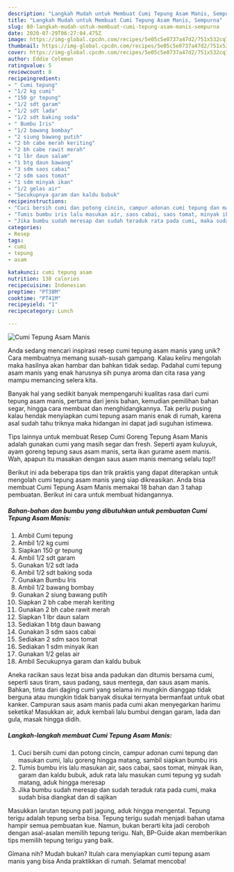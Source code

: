 ```yaml
---
description: "Langkah Mudah untuk Membuat Cumi Tepung Asam Manis, Sempurna"
title: "Langkah Mudah untuk Membuat Cumi Tepung Asam Manis, Sempurna"
slug: 80-langkah-mudah-untuk-membuat-cumi-tepung-asam-manis-sempurna
date: 2020-07-29T06:27:04.475Z
image: https://img-global.cpcdn.com/recipes/5e05c5e0737a47d2/751x532cq70/cumi-tepung-asam-manis-foto-resep-utama.jpg
thumbnail: https://img-global.cpcdn.com/recipes/5e05c5e0737a47d2/751x532cq70/cumi-tepung-asam-manis-foto-resep-utama.jpg
cover: https://img-global.cpcdn.com/recipes/5e05c5e0737a47d2/751x532cq70/cumi-tepung-asam-manis-foto-resep-utama.jpg
author: Eddie Coleman
ratingvalue: 5
reviewcount: 8
recipeingredient:
- " Cumi tepung"
- "1/2 kg cumi"
- "150 gr tepung"
- "1/2 sdt garam"
- "1/2 sdt lada"
- "1/2 sdt baking soda"
- " Bumbu Iris"
- "1/2 bawang bombay"
- "2 siung bawang putih"
- "2 bh cabe merah keriting"
- "2 bh cabe rawit merah"
- "1 lbr daun salam"
- "1 btg daun bawang"
- "3 sdm saos cabai"
- "2 sdm saos tomat"
- "1 sdm minyak ikan"
- "1/2 gelas air"
- "Secukupnya garam dan kaldu bubuk"
recipeinstructions:
- "Cuci bersih cumi dan potong cincin, campur adonan cumi tepung dan masukan cumi, lalu goreng hingga matang, sambil siapkan bumbu iris"
- "Tumis bumbu iris lalu masukan air, saos cabai, saos tomat, minyak ikan, garam dan kaldu bubuk, aduk rata lalu masukan cumi tepung yg sudah matang, aduk hingga meresap"
- "Jika bumbu sudah meresap dan sudah teraduk rata pada cumi, maka sudah bisa diangkat dan di sajikan"
categories:
- Resep
tags:
- cumi
- tepung
- asam

katakunci: cumi tepung asam 
nutrition: 138 calories
recipecuisine: Indonesian
preptime: "PT38M"
cooktime: "PT41M"
recipeyield: "1"
recipecategory: Lunch

---
```



![Cumi Tepung Asam Manis](https://img-global.cpcdn.com/recipes/5e05c5e0737a47d2/751x532cq70/cumi-tepung-asam-manis-foto-resep-utama.jpg)

Anda sedang mencari inspirasi resep cumi tepung asam manis yang unik? Cara membuatnya memang susah-susah gampang. Kalau keliru mengolah maka hasilnya akan hambar dan bahkan tidak sedap. Padahal cumi tepung asam manis yang enak harusnya sih punya aroma dan cita rasa yang mampu memancing selera kita.

Banyak hal yang sedikit banyak mempengaruhi kualitas rasa dari cumi tepung asam manis, pertama dari jenis bahan, kemudian pemilihan bahan segar, hingga cara membuat dan menghidangkannya. Tak perlu pusing kalau hendak menyiapkan cumi tepung asam manis enak di rumah, karena asal sudah tahu triknya maka hidangan ini dapat jadi suguhan istimewa.

Tips lainnya untuk membuat Resep Cumi Goreng Tepung Asam Manis adalah gunakan cumi yang masih segar dan fresh. Seperti ayam kuluyuk, ayam goreng tepung saus asam manis, serta ikan gurame asem manis. Wah, apapun itu masakan dengan saus asam manis memang selalu top!!


Berikut ini ada beberapa tips dan trik praktis yang dapat diterapkan untuk mengolah cumi tepung asam manis yang siap dikreasikan. Anda bisa membuat Cumi Tepung Asam Manis memakai 18 bahan dan 3 tahap pembuatan. Berikut ini cara untuk membuat hidangannya.

<!--inarticleads1-->

##### Bahan-bahan dan bumbu yang dibutuhkan untuk pembuatan Cumi Tepung Asam Manis:

1. Ambil  Cumi tepung
1. Ambil 1/2 kg cumi
1. Siapkan 150 gr tepung
1. Ambil 1/2 sdt garam
1. Gunakan 1/2 sdt lada
1. Ambil 1/2 sdt baking soda
1. Gunakan  Bumbu Iris
1. Ambil 1/2 bawang bombay
1. Gunakan 2 siung bawang putih
1. Siapkan 2 bh cabe merah keriting
1. Gunakan 2 bh cabe rawit merah
1. Siapkan 1 lbr daun salam
1. Sediakan 1 btg daun bawang
1. Gunakan 3 sdm saos cabai
1. Sediakan 2 sdm saos tomat
1. Sediakan 1 sdm minyak ikan
1. Gunakan 1/2 gelas air
1. Ambil Secukupnya garam dan kaldu bubuk


Aneka racikan saus lezat bisa anda padukan dan ditumis bersama cumi, seperti saus tiram, saus padang, saus mentega, dan saus asam manis. Bahkan, tinta dari daging cumi yang selama ini mungkin dianggap tidak berguna atau mungkin tidak banyak disukai ternyata bermanfaat untuk obat kanker. Campuran saus asam manis pada cumi akan menyegarkan harimu seketika! Masukkan air, aduk kembali lalu bumbui dengan garam, lada dan gula, masak hingga didih. 

<!--inarticleads2-->

##### Langkah-langkah membuat Cumi Tepung Asam Manis:

1. Cuci bersih cumi dan potong cincin, campur adonan cumi tepung dan masukan cumi, lalu goreng hingga matang, sambil siapkan bumbu iris
1. Tumis bumbu iris lalu masukan air, saos cabai, saos tomat, minyak ikan, garam dan kaldu bubuk, aduk rata lalu masukan cumi tepung yg sudah matang, aduk hingga meresap
1. Jika bumbu sudah meresap dan sudah teraduk rata pada cumi, maka sudah bisa diangkat dan di sajikan


Masukkan larutan tepung pati jagung, aduk hingga mengental. Tepung terigu adalah tepung serba bisa. Tepung terigu sudah menjadi bahan utama hampir semua pembuatan kue. Namun, bukan berarti kita jadi ceroboh dengan asal-asalan memilih tepung terigu. Nah, BP-Guide akan memberikan tips memilih tepung terigu yang baik. 

Gimana nih? Mudah bukan? Itulah cara menyiapkan cumi tepung asam manis yang bisa Anda praktikkan di rumah. Selamat mencoba!
